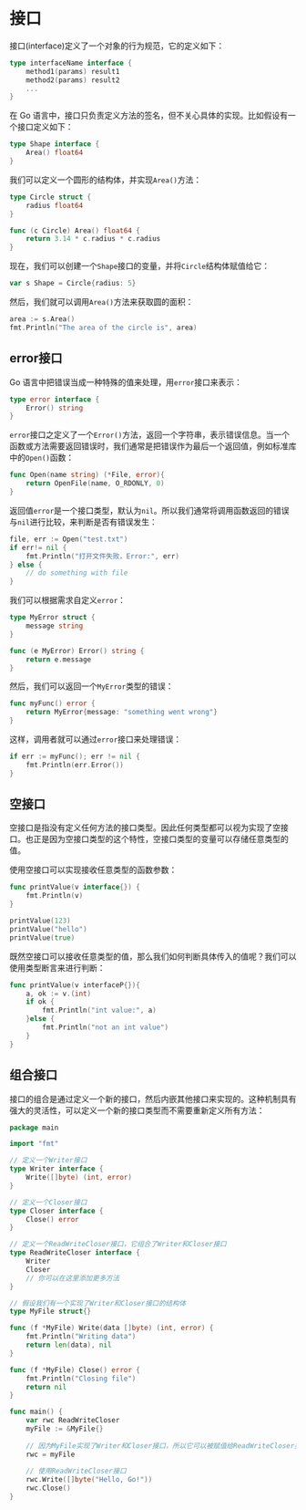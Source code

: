 # 接口

接口(interface)定义了一个对象的行为规范，它的定义如下：

```GO
type interfaceName interface {
    method1(params) result1
    method2(params) result2
    ...
}
```

在 Go 语言中，接口只负责定义方法的签名，但不关心具体的实现。比如假设有一个接口定义如下：

```GO
type Shape interface {
    Area() float64
}
```

我们可以定义一个圆形的结构体，并实现`Area()`方法：

```GO
type Circle struct {
    radius float64
}

func (c Circle) Area() float64 {
    return 3.14 * c.radius * c.radius
}
```

现在，我们可以创建一个`Shape`接口的变量，并将`Circle`结构体赋值给它：

```GO
var s Shape = Circle{radius: 5}
```

然后，我们就可以调用`Area()`方法来获取圆的面积：

```GO
area := s.Area()
fmt.Println("The area of the circle is", area)
```

## error接口

Go 语言中把错误当成一种特殊的值来处理，用`error`接口来表示：

```GO
type error interface {
    Error() string
}
```

`error`接口之定义了一个`Error()`方法，返回一个字符串，表示错误信息。当一个函数或方法需要返回错误时，我们通常是把错误作为最后一个返回值，例如标准库中的`Open()`函数：

```GO
func Open(name string) (*File, error){
    return OpenFile(name, O_RDONLY, 0)
}
```

返回值`error`是一个接口类型，默认为`nil`。所以我们通常将调用函数返回的错误与`nil`进行比较，来判断是否有错误发生：

```GO
file, err := Open("test.txt")
if err!= nil {
    fmt.Println("打开文件失败，Error:", err)
} else {
    // do something with file
}
```

我们可以根据需求自定义`error`：

```GO
type MyError struct {
    message string
}

func (e MyError) Error() string {
    return e.message
}
```

然后，我们可以返回一个`MyError`类型的错误：

```GO
func myFunc() error {
    return MyError{message: "something went wrong"}
}
```

这样，调用者就可以通过`error`接口来处理错误：

```GO
if err := myFunc(); err != nil {
    fmt.Println(err.Error())
}
```

## 空接口

空接口是指没有定义任何方法的接口类型。因此任何类型都可以视为实现了空接口。也正是因为空接口类型的这个特性，空接口类型的变量可以存储任意类型的值。

使用空接口可以实现接收任意类型的函数参数：

```GO
func printValue(v interface{}) {
    fmt.Println(v)
}

printValue(123)
printValue("hello")
printValue(true)
```

既然空接口可以接收任意类型的值，那么我们如何判断具体传入的值呢？我们可以使用类型断言来进行判断：

```GO
func printValue(v interfaceP{}){
    a, ok := v.(int)
    if ok {
        fmt.Println("int value:", a)
    }else {
        fmt.Println("not an int value")
    }
}
```

## 组合接口

接口的组合是通过定义一个新的接口，然后内嵌其他接口来实现的。这种机制具有强大的灵活性，可以定义一个新的接口类型而不需要重新定义所有方法：

```GO
package main

import "fmt"

// 定义一个Writer接口
type Writer interface {
    Write([]byte) (int, error)
}

// 定义一个Closer接口
type Closer interface {
    Close() error
}

// 定义一个ReadWriteCloser接口，它组合了Writer和Closer接口
type ReadWriteCloser interface {
    Writer
    Closer
    // 你可以在这里添加更多方法
}

// 假设我们有一个实现了Writer和Closer接口的结构体
type MyFile struct{}

func (f *MyFile) Write(data []byte) (int, error) {
    fmt.Println("Writing data")
    return len(data), nil
}

func (f *MyFile) Close() error {
    fmt.Println("Closing file")
    return nil
}

func main() {
    var rwc ReadWriteCloser
    myFile := &MyFile{}
    
    // 因为MyFile实现了Writer和Closer接口，所以它可以被赋值给ReadWriteCloser类型的变量
    rwc = myFile
    
    // 使用ReadWriteCloser接口
    rwc.Write([]byte("Hello, Go!"))
    rwc.Close()
}
```

